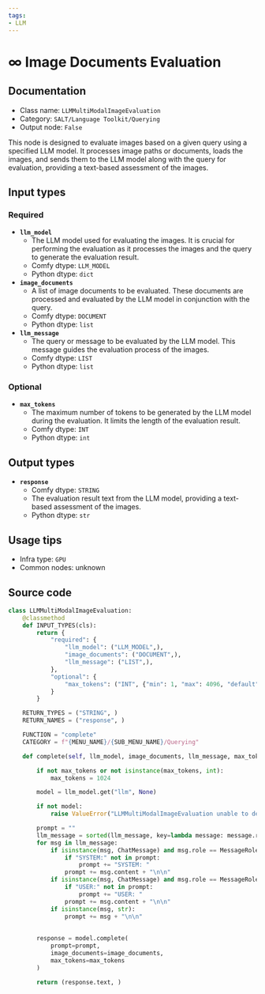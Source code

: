 ```yaml
---
tags:
- LLM
---
```


# ∞ Image Documents Evaluation
## Documentation
- Class name: `LLMMultiModalImageEvaluation`
- Category: `SALT/Language Toolkit/Querying`
- Output node: `False`

This node is designed to evaluate images based on a given query using a specified LLM model. It processes image paths or documents, loads the images, and sends them to the LLM model along with the query for evaluation, providing a text-based assessment of the images.
## Input types
### Required
- **`llm_model`**
    - The LLM model used for evaluating the images. It is crucial for performing the evaluation as it processes the images and the query to generate the evaluation result.
    - Comfy dtype: `LLM_MODEL`
    - Python dtype: `dict`
- **`image_documents`**
    - A list of image documents to be evaluated. These documents are processed and evaluated by the LLM model in conjunction with the query.
    - Comfy dtype: `DOCUMENT`
    - Python dtype: `list`
- **`llm_message`**
    - The query or message to be evaluated by the LLM model. This message guides the evaluation process of the images.
    - Comfy dtype: `LIST`
    - Python dtype: `list`
### Optional
- **`max_tokens`**
    - The maximum number of tokens to be generated by the LLM model during the evaluation. It limits the length of the evaluation result.
    - Comfy dtype: `INT`
    - Python dtype: `int`
## Output types
- **`response`**
    - Comfy dtype: `STRING`
    - The evaluation result text from the LLM model, providing a text-based assessment of the images.
    - Python dtype: `str`
## Usage tips
- Infra type: `GPU`
- Common nodes: unknown


## Source code
```python
class LLMMultiModalImageEvaluation:
    @classmethod
    def INPUT_TYPES(cls):
        return {
            "required": {
                "llm_model": ("LLM_MODEL",),
                "image_documents": ("DOCUMENT",),
                "llm_message": ("LIST",),
            },
            "optional": {
                "max_tokens": ("INT", {"min": 1, "max": 4096, "default": 1024})
            }
        }

    RETURN_TYPES = ("STRING", )
    RETURN_NAMES = ("response", )

    FUNCTION = "complete"
    CATEGORY = f"{MENU_NAME}/{SUB_MENU_NAME}/Querying"

    def complete(self, llm_model, image_documents, llm_message, max_tokens=1024):

        if not max_tokens or not isinstance(max_tokens, int):
            max_tokens = 1024

        model = llm_model.get("llm", None)

        if not model:
            raise ValueError("LLMMultiModalImageEvaluation unable to detect valid model")

        prompt = ""
        llm_message = sorted(llm_message, key=lambda message: message.role.value)
        for msg in llm_message:
            if isinstance(msg, ChatMessage) and msg.role == MessageRole.SYSTEM:
                if "SYSTEM:" not in prompt:
                    prompt += "SYSTEM: "
                prompt += msg.content + "\n\n"
            if isinstance(msg, ChatMessage) and msg.role == MessageRole.USER:
                if "USER:" not in prompt:
                    prompt += "USER: "
                prompt += msg.content + "\n\n"
            if isinstance(msg, str):
                prompt += msg + "\n\n"
        
        
        response = model.complete(
            prompt=prompt,
            image_documents=image_documents,
            max_tokens=max_tokens
        )

        return (response.text, )

```
